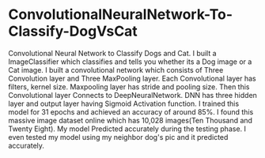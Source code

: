 # ConvolutionalNeuralNetwork-To-Classify-DogVsCat
Convolutional Neural Network to Classify Dogs and Cat. I built a ImageClassifier which classifies and tells you whether its a Dog image or a Cat image. I built a convolutional network which consists of Three Convolution layer and Three MaxPooling layer. Each Convolutional layer has filters, kernel size. Maxpooling layer has stride and pooling size. Then this Convolutional layer Connects to DeepNeuralNetwork. DNN has three hidden layer and output layer having Sigmoid Activation function. I trained this model for 31 epochs and achieved an accuracy of around 85%. I found this massive image dataset online which has 10,028 images(Ten Thousand and Twenty Eight). My model Predicted accurately during the testing phase. I even tested my model using my neighbor dog's pic and it predicted accurately.
